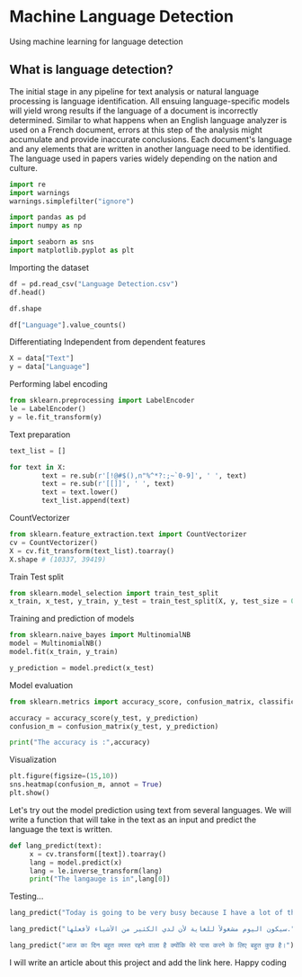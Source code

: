 # Machine Language Detection
Using machine learning for language detection

## What is language detection?

The initial stage in any pipeline for text analysis or natural language processing is language identification. All ensuing language-specific models will yield wrong results if the language of a document is incorrectly determined. Similar to what happens when an English language analyzer is used on a French document, errors at this step of the analysis might accumulate and provide inaccurate conclusions. Each document's language and any elements that are written in another language need to be identified. The language used in papers varies widely depending on the nation and culture.

```python
import re
import warnings
warnings.simplefilter("ignore")

import pandas as pd
import numpy as np

import seaborn as sns
import matplotlib.pyplot as plt
```
Importing the dataset

```python
df = pd.read_csv("Language Detection.csv")
df.head()
```

```python
df.shape
```

```python
df["Language"].value_counts()
```
Differentiating Independent from dependent features

```python
X = data["Text"]
y = data["Language"]
```
Performing label encoding

```python
from sklearn.preprocessing import LabelEncoder
le = LabelEncoder()
y = le.fit_transform(y)
```
Text preparation

```python
text_list = []

for text in X:
        text = re.sub(r'[!@#$(),n"%^*?:;~`0-9]', ' ', text)
        text = re.sub(r'[[]]', ' ', text)
        text = text.lower()
        text_list.append(text)
```
CountVectorizer

```python
from sklearn.feature_extraction.text import CountVectorizer
cv = CountVectorizer()
X = cv.fit_transform(text_list).toarray()
X.shape # (10337, 39419)
```
Train Test split

```python
from sklearn.model_selection import train_test_split
x_train, x_test, y_train, y_test = train_test_split(X, y, test_size = 0.20)
```
Training and prediction of models

```python
from sklearn.naive_bayes import MultinomialNB
model = MultinomialNB()
model.fit(x_train, y_train)
```


```python
y_prediction = model.predict(x_test)
```
Model evaluation

```python
from sklearn.metrics import accuracy_score, confusion_matrix, classification_report

accuracy = accuracy_score(y_test, y_prediction)
confusion_m = confusion_matrix(y_test, y_prediction)

print("The accuracy is :",accuracy)
```
Visualization

```python
plt.figure(figsize=(15,10))
sns.heatmap(confusion_m, annot = True)
plt.show()
```
Let's try out the model prediction using text from several languages. We will write a function that will take in the text as an input and predict the language the text is written.

```python
def lang_predict(text):
     x = cv.transform([text]).toarray() 
     lang = model.predict(x)
     lang = le.inverse_transform(lang) 
     print("The langauge is in",lang[0]) 
```
Testing...

```python
lang_predict("Today is going to be very busy because I have a lot of things to do.")
```
```python
lang_predict("سيكون اليوم مشغولاً للغاية لأن لدي الكثير من الأشياء لأفعلها.")
```
```python
lang_predict("आज का दिन बहुत व्यस्त रहने वाला है क्योंकि मेरे पास करने के लिए बहुत कुछ है।")
```
I will write an article about this project and add the link here.
Happy coding






